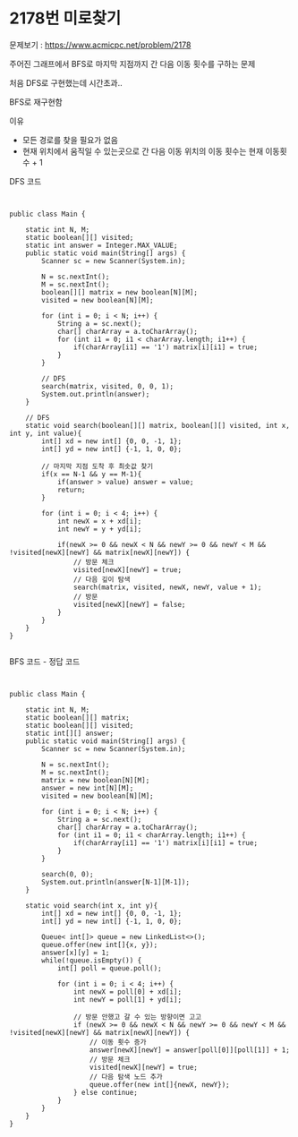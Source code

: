 # 2178번 미로찾기

문제보기 : <https://www.acmicpc.net/problem/2178>

주어진 그래프에서 BFS로 마지막 지점까지 간 다음 이동 횟수를 구하는 문제

처음 DFS로 구현했는데 시간초과..

BFS로 재구현함

이유 

- 모든 경로를 찾을 필요가 없음 
- 현재 위치에서 움직일 수 있는곳으로 간 다음 이동 위치의 이동 횟수는 현재 이동횟수 + 1

DFS 코드
<pre><code>

public class Main {

    static int N, M;
    static boolean[][] visited;
    static int answer = Integer.MAX_VALUE;
    public static void main(String[] args) {
        Scanner sc = new Scanner(System.in);

        N = sc.nextInt();
        M = sc.nextInt();
        boolean[][] matrix = new boolean[N][M];
        visited = new boolean[N][M];

        for (int i = 0; i < N; i++) {
            String a = sc.next();
            char[] charArray = a.toCharArray();
            for (int i1 = 0; i1 < charArray.length; i1++) {
                if(charArray[i1] == '1') matrix[i][i1] = true;
            }
        }

        // DFS
        search(matrix, visited, 0, 0, 1);
        System.out.println(answer);
    }

    // DFS
    static void search(boolean[][] matrix, boolean[][] visited, int x, int y, int value){
        int[] xd = new int[] {0, 0, -1, 1};
        int[] yd = new int[] {-1, 1, 0, 0};

        // 마지막 지점 도착 후 최솟값 찾기
        if(x == N-1 && y == M-1){
            if(answer > value) answer = value;
            return;
        }

        for (int i = 0; i < 4; i++) {
            int newX = x + xd[i];
            int newY = y + yd[i];

            if(newX >= 0 && newX < N && newY >= 0 && newY < M && !visited[newX][newY] && matrix[newX][newY]) {
                // 방문 체크
                visited[newX][newY] = true;
                // 다음 깊이 탐색
                search(matrix, visited, newX, newY, value + 1);
                // 방문 
                visited[newX][newY] = false;
            }
        }
    }
}

</code></pre>

BFS 코드 - 정답 코드
<pre><code>

public class Main {

    static int N, M;
    static boolean[][] matrix;
    static boolean[][] visited;
    static int[][] answer;
    public static void main(String[] args) {
        Scanner sc = new Scanner(System.in);

        N = sc.nextInt();
        M = sc.nextInt();
        matrix = new boolean[N][M];
        answer = new int[N][M];
        visited = new boolean[N][M];

        for (int i = 0; i < N; i++) {
            String a = sc.next();
            char[] charArray = a.toCharArray();
            for (int i1 = 0; i1 < charArray.length; i1++) {
                if(charArray[i1] == '1') matrix[i][i1] = true;
            }
        }

        search(0, 0);
        System.out.println(answer[N-1][M-1]);
    }

    static void search(int x, int y){
        int[] xd = new int[] {0, 0, -1, 1};
        int[] yd = new int[] {-1, 1, 0, 0};

        Queue< int[]> queue = new LinkedList<>();
        queue.offer(new int[]{x, y});
        answer[x][y] = 1;
        while(!queue.isEmpty()) {
            int[] poll = queue.poll();

            for (int i = 0; i < 4; i++) {
                int newX = poll[0] + xd[i];
                int newY = poll[1] + yd[i];

                // 방문 안했고 갈 수 있는 방향이면 고고
                if (newX >= 0 && newX < N && newY >= 0 && newY < M && !visited[newX][newY] && matrix[newX][newY]) {
                    // 이동 횟수 증가
                    answer[newX][newY] = answer[poll[0]][poll[1]] + 1;
                    // 방문 체크
                    visited[newX][newY] = true;
                    // 다음 탐색 노드 추가
                    queue.offer(new int[]{newX, newY});
                } else continue;
            }
        }
    }
}

</code></pre>